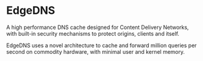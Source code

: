 # EdgeDNS

A high performance DNS cache designed for Content Delivery Networks, with built-in security mechanisms to protect origins, clients and itself.

EdgeDNS uses a novel architecture to cache and forward million queries per second on commodity hardware, with minimal user and kernel memory.
